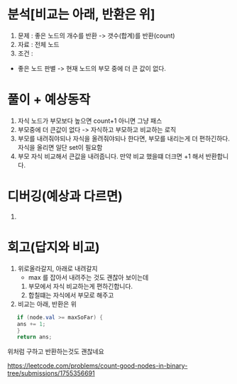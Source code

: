 # 분석[비교는 아래, 반환은 위]

1. 문제 : 좋은 노드의 개수를 반환 -> 갯수(합계)를 반환(count)
2. 자료 : 전체 노드
3. 조건 : 
- 좋은 노드 판별 -> 현재 노드의 부모 중에 더 큰 값이 없다.

# 풀이 + 예상동작

1. 자식 노드가 부모보다 높으면 count+1 아니면 그냥 패스
2. 부모중에 더 큰값이 없다 -> 자식하고 부모하고 비교하는 로직 
3. 부모를 내려줘야되나 자식을 올려줘야되나 한다면, 부모를 내리는게 더 편하긴하다. 자식을 올리면 일단 set이 필요함
4. 부모 자식 비교해서 큰값을 내려줍니다. 만약 비교 했을떄 더크면 +1 해서 반환합니다.

# 디버깅(예상과 다르면)

1. 

# 회고(답지와 비교)

1. 위로올라갈지, 아래로 내려갈지
   - max 를 잡아서 내려주는 것도 괜찮아 보이는데
   1. 부모에서 자식 비교하는게 편하긴합니다.
   2. 합칠떄는 자식에서 부모로 해주고 
2. 비교는 아래, 반환은 위
```java
   if (node.val >= maxSoFar) {
   ans += 1;
   }
   return ans;
```

위처럼 구하고 반환하는것도 괜찮네요

https://leetcode.com/problems/count-good-nodes-in-binary-tree/submissions/1755356691